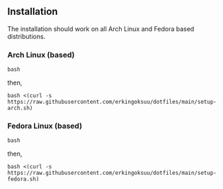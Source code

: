 ## Installation

The installation should work on all Arch Linux and Fedora based distributions.

### Arch Linux (based)

```
bash
```

then,

```
bash <(curl -s https://raw.githubusercontent.com/erkingoksuu/dotfiles/main/setup-arch.sh)
``` 

### Fedora Linux (based)

```
bash
```

then,

```
bash <(curl -s https://raw.githubusercontent.com/erkingoksuu/dotfiles/main/setup-fedora.sh)
```
